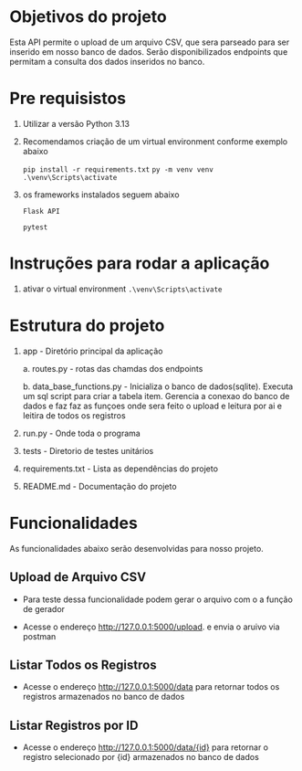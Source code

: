 # Objetivos do projeto

Esta API permite o upload de um arquivo CSV, que sera parseado para ser inserido em nosso banco de dados. 
Serão disponibilizados endpoints que permitam a consulta dos dados inseridos no banco.




# Pre requisistos 

 1. Utilizar a versão Python 3.13

 2. Recomendamos criação de um virtual environment conforme exemplo abaixo

     `pip install -r requirements.txt`
     `py -m venv venv`  
     `.\venv\Scripts\activate`
 


 3.  os frameworks instalados seguem abaixo  
  
     `Flask API`

     `pytest `

     

# Instruções para rodar a aplicação

1. ativar o virtual environment 
 `.\venv\Scripts\activate`



# Estrutura do projeto 

 1. app - Diretório principal da aplicação 
 
      a.  routes.py - rotas das chamdas dos endpoints

      b. data_base_functions.py - Inicializa o banco de dados(sqlite). Executa um sql script para criar a tabela item. Gerencia a conexao do banco de dados e faz faz as funçoes onde sera feito o upload e leitura por ai e leitira de todos os registros


 2. run.py - Onde toda o programa

 3. tests - Diretorio de testes unitários
 4. requirements.txt - Lista as dependências do projeto
 5. README.md - Documentação do projeto

# Funcionalidades
As funcionalidades abaixo serão desenvolvidas para nosso projeto.

## Upload de Arquivo CSV
- Para teste dessa funcionalidade podem gerar o arquivo com o a função de gerador 

- Acesse o endereço http://127.0.0.1:5000/upload. e envia o aruivo via postman



## Listar Todos os Registros

-  Acesse o endereço http://127.0.0.1:5000/data para retornar todos os registros armazenados no banco de dados

## Listar Registros por ID 

-  Acesse o endereço http://127.0.0.1:5000/data/{id} para retornar o registro selecionado por {id} armazenados no banco de dados

